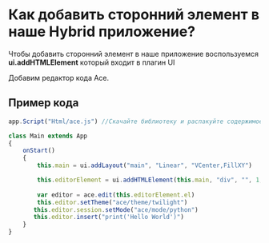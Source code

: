 # Как добавить сторонний элемент в наше Hybrid приложение?
Чтобы добавить сторонний элемент в наше приложение воспользуемся **ui.addHTMLElement** который входит в плагин UI

Добавим редактор кода Ace.

## Пример кода
```javascript
app.Script("Html/ace.js") //Скачайте библиотеку и распакуйте содержимое в заранее созданную вами в вашем проекте папку "Html"

class Main extends App
{
    onStart()
    {
        this.main = ui.addLayout("main", "Linear", "VCenter,FillXY")

        this.editorElement = ui.addHTMLElement(this.main, "div", "", 1, 1)
        
        var editor = ace.edit(this.editorElement.el)
        this.editor.setTheme("ace/theme/twilight")
       this.editor.session.setMode("ace/mode/python")
       this.editor.insert("print('Hello World')")
    }
}
```

